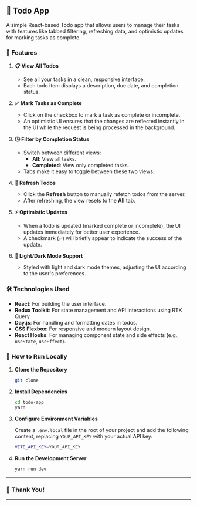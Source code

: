## 📝 Todo App

A simple React-based Todo app that allows users to manage their tasks with features like tabbed filtering, refreshing data, and optimistic updates for marking tasks as complete.

### 🚀 Features

1. **📋 View All Todos**
   - See all your tasks in a clean, responsive interface.
   - Each todo item displays a description, due date, and completion status.

2. **✅ Mark Tasks as Complete**
   - Click on the checkbox to mark a task as complete or incomplete.
   - An optimistic UI ensures that the changes are reflected instantly in the UI while the request is being processed in the background.

3. **🕒 Filter by Completion Status**
   - Switch between different views:
     - **All**: View all tasks.
     - **Completed**: View only completed tasks.
   - Tabs make it easy to toggle between these two views.

4. **🔄 Refresh Todos**
   - Click the **Refresh** button to manually refetch todos from the server.
   - After refreshing, the view resets to the **All** tab.

5. **⚡ Optimistic Updates**
   - When a todo is updated (marked complete or incomplete), the UI updates immediately for better user experience.
   - A checkmark (`✅`) will briefly appear to indicate the success of the update.

6. **🎨 Light/Dark Mode Support**
   - Styled with light and dark mode themes, adjusting the UI according to the user's preferences.

### 🛠️ Technologies Used

- **React**: For building the user interface.
- **Redux Toolkit**: For state management and API interactions using RTK Query.
- **Day.js**: For handling and formatting dates in todos.
- **CSS Flexbox**: For responsive and modern layout design.
- **React Hooks**: For managing component state and side effects (e.g., `useState`, `useEffect`).

### 🚧 How to Run Locally

1. **Clone the Repository**
   ```bash
   git clone 
   ```

2. **Install Dependencies**
   ```bash
   cd todo-app
   yarn
   ```

3. **Configure Environment Variables**

   Create a `.env.local` file in the root of your project and add the following content, replacing `YOUR_API_KEY` with your actual API key:
   
   ```bash
   VITE_API_KEY=YOUR_API_KEY
   ```

4. **Run the Development Server**
   ```bash
   yarn run dev
   ```
---

### 🎉 Thank You!

---